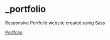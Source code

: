 # _portfolio
Responsive Portfolio website created using Sass

<a href="sephdev.github.io/_portfolio">Portfolio</a>
